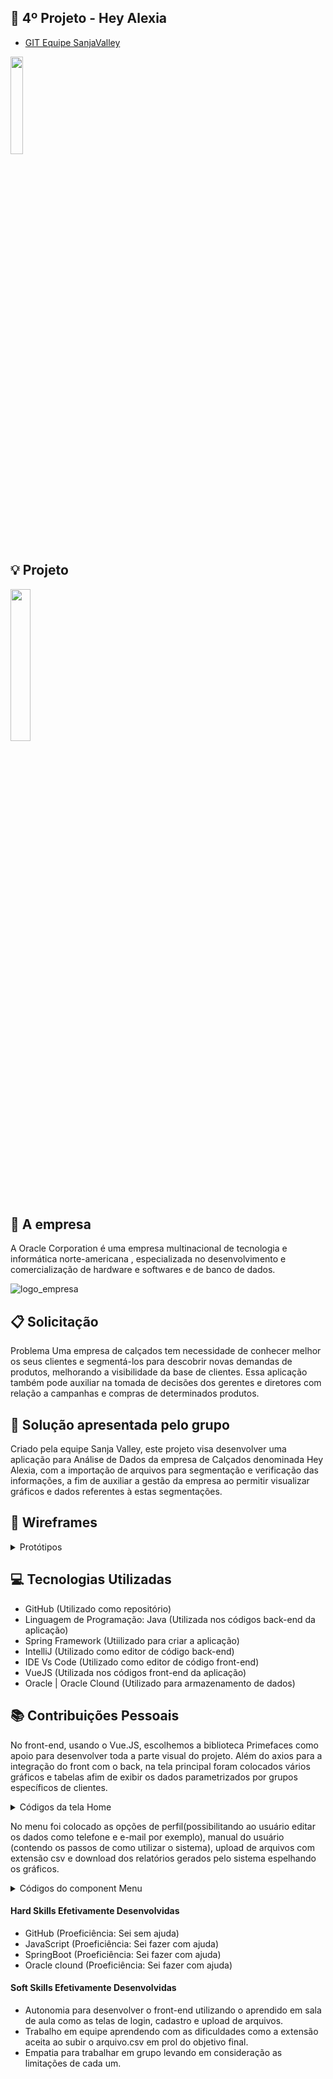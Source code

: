 ## :blue_car: 4º Projeto - Hey Alexia
* [GIT Equipe SanjaValley](https://github.com/EquipeFatec/api) 

 <img src = "https://github.com/alexiakarine/Projeto-integrador/blob/master/Icons/logoSANJA.png" width= "20%"/>

## :bulb: Projeto 
 <img src = "https://github.com/alexiakarine/Projeto-integrador/blob/master/Icons/logoHeyAlexia.PNG" width= "25%"/>

## :briefcase: A empresa
A Oracle Corporation é uma empresa multinacional de tecnologia e informática norte-americana , especializada no desenvolvimento e comercialização de hardware e softwares e de banco de dados.

![logo_empresa](https://github.com/alexiakarine/Projeto-integrador/blob/master/Icons/oracle-logo.png)

## :clipboard: Solicitação 
Problema
Uma empresa de calçados tem necessidade de conhecer melhor os seus clientes e segmentá-los para descobrir novas demandas de produtos, melhorando a visibilidade da base de clientes. Essa aplicação também pode auxiliar na tomada de decisões dos gerentes e diretores com relação a campanhas e compras de determinados produtos.

## :pushpin: Solução apresentada pelo grupo
Criado pela equipe Sanja Valley, este projeto visa desenvolver uma aplicação para Análise de Dados da empresa de Calçados denominada Hey Alexia, com a importação de arquivos para segmentação e verificação das informações, a fim de auxiliar a gestão da empresa ao permitir visualizar gráficos e dados referentes à estas segmentações.

## :art: Wireframes
<details>
<summary>Protótipos</summary>

Tela do usuário<br>
![tela_PERFIL](https://github.com/alexiakarine/Projeto-integrador/blob/master/Iconss/wireframe_perfil.png)

Tela dashboard<br>
![tela_cadastro_dev](https://github.com/alexiakarine/Projeto-integrador/blob/master/Icons/wireframe_dashboard.png)

Tela cadastro e login<br>
![tela_inicial](https://github.com/alexiakarine/Projeto-integrador/blob/master/Icons/wireframe_login.png)

Tela de upload de arquivos <br>
![tela_upload1](https://github.com/alexiakarine/Projeto-integrador/blob/master/Icons/wireframe_upload.png)

Tela de upload de arquivos
![tela_upload2](https://github.com/alexiakarine/Projeto-integrador/blob/master/Icons/Grafico_01.png)

Tela de upload de arquivos
![tela_upload](https://github.com/alexiakarine/Projeto-integrador/blob/master/Icons/Grafico_02.png)
</details>

## :computer: Tecnologias Utilizadas
- GitHub (Utilizado como repositório)
- Linguagem de Programação: Java (Utilizada nos códigos back-end da aplicação)
- Spring Framework (Utiilizado para criar a aplicação)
- IntelliJ (Utilizado como editor de código back-end)
- IDE Vs Code (Utilizado como editor de código front-end)
- VueJS (Utilizada nos códigos front-end da aplicação)
- Oracle | Oracle Clound (Utilizado para armazenamento de dados)

## :books: Contribuições Pessoais

No front-end, usando o Vue.JS, escolhemos a biblioteca Primefaces como apoio para desenvolver toda a parte visual do projeto. Além do axios para a integração do front com o back, na tela principal foram colocados vários gráficos e tabelas afim de exibir os dados parametrizados por grupos específicos de clientes.

<details>
<summary>Códigos da tela Home</summary>
  
A Utilização da biblioteca Splitter e SplitterPanel possibilitou a tela de Login e Cadastro na mesma visualização. Na imagem abaixo, mostra como essa biblioteca foi utilizada junto a as referências dos components Login e Cadastro.

Código home<br>
![register-HOME](https://github.com/alexiakarine/Projeto-integrador/blob/master/Icons/codigoHOME.PNG)
<br>

No VueJs, as importações das bibliotecas ocorrem em duas etapas, na primeira, é utilizado o import disponibilizazdo pelo primefaces na tag Script, junto aos imports dos components de Login e Cadastro e em seguida é declarado como componente no export default como exibido na imagem abaixo.

![register_HOME](https://github.com/alexiakarine/Projeto-integrador/blob/master/Icons/codigoHome_.PNG)
<br>

</details>

No menu foi colocado as opções de perfil(possibilitando ao usuário editar os dados como telefone e e-mail por exemplo), manual do usuário (contendo os passos de como utilizar o sistema), upload de arquivos com extensão csv e download dos relatórios gerados pelo sistema espelhando os gráficos.

<details>
<summary>Códigos do component Menu</summary>


Além das bibliotecas citadas anteriormente, foi utilizazdo o conceito de components para o menu lateral exibido na tela principal, assim, a alteração poderia ser realizazda apenas em um local, e utilizazda em mais de uma tela. O Modal na tela Menu foi usado de forma intencional afim de evitar os diversos direcionamentos de tela, uma vez que, neste projeto um dos requisitos funcionais foi a utilização de routers. Inicialmente o modal é chamado dentro da tag Dialog, onde só é exibido no click do botão, nas imagnes abaixo são exibidas essa estrutura.


Código components do menu<br>
![register_2](https://github.com/alexiakarine/Projeto-integrador/blob/master/Icons/menu.PNG)
<br>

![register1](https://github.com/alexiakarine/Projeto-integrador/blob/master/Icons/componenteMenu2.PNG)
<br>

![register2](https://github.com/alexiakarine/Projeto-integrador/blob/master/Icons/componenteMenu3.PNG)
<br>

![register3](https://github.com/alexiakarine/Projeto-integrador/blob/master/Icons/componenteMenu4.PNG)
<br>


A função do Modal é desenvolvida na parte JavaScript do código, onde inicialmente são declaradas no return do data() como false e no methods passamos o modal como true, desta forma, quando ele só abrirá se for requisitado ao clicar no botão do menu
 
![register4](https://github.com/alexiakarine/Projeto-integrador/blob/master/Icons/componenteMenu5.PNG)
<br>

![register5](https://github.com/alexiakarine/Projeto-integrador/blob/master/Icons/componenteMenu6.PNG)
<br>

Por fim, na tag style, temos toda a estilização do dos components usando css.

![register8](https://github.com/alexiakarine/Projeto-integrador/blob/master/Icons/componenteMenu8.PNG)
<br>

![register9](https://github.com/alexiakarine/Projeto-integrador/blob/master/Icons/componenteMenu9.PNG)
<br>

![register10](https://github.com/alexiakarine/Projeto-integrador/blob/master/Icons/componenteMenu10.PNG)
<br>
</details>

#### Hard Skills Efetivamente Desenvolvidas
* GitHub (Proeficiência: Sei sem ajuda)
* JavaScript (Proeficiência: Sei fazer com ajuda)
* SpringBoot (Proeficiência: Sei fazer com ajuda)
* Oracle clound (Proeficiência: Sei fazer com ajuda)


#### Soft Skills Efetivamente Desenvolvidas
* Autonomia para desenvolver o front-end utilizando o aprendido em sala de aula como as telas de login, cadastro e upload de arquivos.
* Trabalho em equipe aprendendo com as dificuldades como a extensão aceita ao subir o arquivo.csv em prol do objetivo final.
* Empatia para trabalhar em grupo levando em consideração as limitações de cada um.
